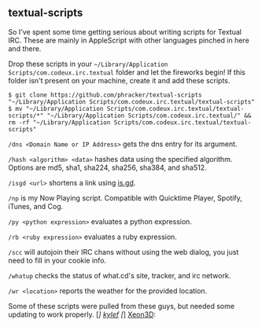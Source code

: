 textual-scripts
---

So I've spent some time getting serious about writing scripts for Textual IRC.  These are mainly in AppleScript with other languages pinched in here and there.

Drop these scripts in your `~/Library/Application Scripts/com.codeux.irc.textual` folder and let the fireworks begin! If this folder isn't present on your machine, create it and add these scripts.

```
$ git clone https://github.com/phracker/textual-scripts "~/Library/Application Scripts/com.codeux.irc.textual/textual-scripts"
$ mv "~/Library/Application Scripts/com.codeux.irc.textual/textual-scripts/*" "~/Library/Application Scripts/com.codeux.irc.textual/" && rm -rf "~/Library/Application Scripts/com.codeux.irc.textual/textual-scripts"
```

`/dns <Domain Name or IP Address>` gets the dns entry for its argument.

`/hash <algorithm> <data>` hashes data using the specified algorithm. Options are md5, sha1, sha224, sha256, sha384, and sha512.

`/isgd <url>` shortens a link using [is.gd](http://is.gd).

`/np` is my Now Playing script. Compatible with Quicktime Player, Spotify, iTunes, and Cog.

`/py <python expression>` evaluates a python expression.

`/rb <ruby expression>` evaluates a ruby expression.

`/scc` will autojoin their IRC chans without using the web dialog, you just need to fill in your cookie info.

`/whatup` checks the status of what.cd's site, tracker, and irc network.

`/wr <location>` reports the weather for the provided location.

Some of these scripts were pulled from these guys, but needed some updating to work properly.
[*] [kylef](https://github.com/kylef)
[*] [Xeon3D](https://github.com/Xeon3D):
